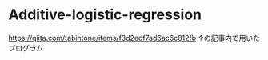 # Additive-logistic-regression
https://qiita.com/tabintone/items/f3d2edf7ad6ac6c812fb
↑の記事内で用いたプログラム
